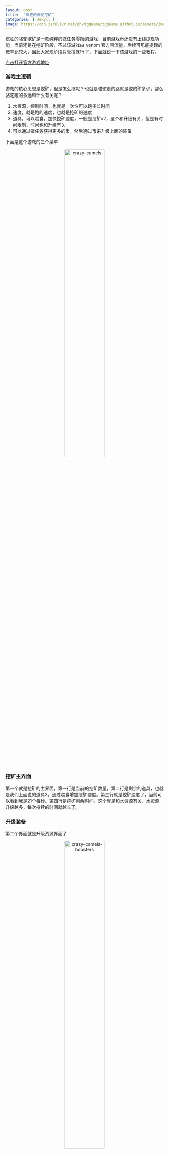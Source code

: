 ```yaml
---
layout: post
title:  "疯狂的骆驼挖矿"
categories: [ Jekyll ]
image: https://cdn.jsdelivr.net/gh/tggGame/tggGame.github.io/assets/images/crazy-camels.webp
---
```

疯狂的骆驼挖矿是一款纯粹的做任务零撸的游戏，目前游戏币还没有上线提现功能，当前还是在挖矿阶段，不过该游戏由 venom 官方带流量，后续可见能提现的概率比较大，因此大家现阶段只管撸就行了，下面就说一下该游戏的一些教程。

[点击打开官方游戏地址](https://t.me/cmlgamebot?start=1712464860)

### 游戏主逻辑
游戏的核心思想是挖矿，但是怎么挖呢？也就是骆驼走的路就是挖的矿多少，那么骆驼跑的多远和什么有关呢？

1. 水资源，控制时间，也就是一次性可以跑多长时间
2. 速度，就是跑的速度，也就是挖矿的速度
3. 道具，可以喂食，加快挖矿速度，一般是挖矿x2，这个和升级有关，但是有时间限制，时间也和升级有关
4. 可以通过做任务获得更多的币，然后通过币来升级上面的装备

下面是这个游戏的三个菜单

<div align=center>
    <img alt="crazy-camels" src="https://cdn.jsdelivr.net/gh/tggGame/tggGame.github.io/assets/images/crazy-camels-tab.webp" width="50%">
</div>

### 挖矿主界面
第一个就是挖矿的主界面，第一行是当前的挖矿数量，第二行是剩余的道具，也就是我们上面说的道具3，通过喂食增加挖矿速度。第三行就是挖矿速度了，当前可以看到我是21个每秒。第四行是挖矿剩余时间，这个就是和水资源有关，水资源升级越多，每次持续的时间就越长了。

### 升级装备
第二个界面就是升级资源界面了

<div align=center>
    <img alt="crazy-camels-boosters" src="https://cdn.jsdelivr.net/gh/tggGame/tggGame.github.io/assets/images/crazy-camels-boosters.webp" width="50%">
</div>

这个界面就是升级3个道具的装备了，每个等级都会对应不同的装备能力，比如我这里 22级的水资源，就可以每次让骆驼跑 13500 秒，也就是3.75个小时，15级的速度就可以每秒挖矿21个币，9级的道具就可以有3次的95秒2倍的挖矿速度。

因此大家有币的时候就一定要来升级装备，装备升级的越多，那么你每秒挖的币就越多了。

### 任务赚金币
第三个界面就是做任务赚金币

<div align=center>
    <img alt="crazy-camels-task" src="https://cdn.jsdelivr.net/gh/tggGame/tggGame.github.io/assets/images/crazy-camels-task.webp" width="50%">
</div>

这里截图的是我任务都基本做完了，因此大家最好这里的任务都做一下，一般有 follow就是让你去关注其他频道，无伤大雅，直接去关注，关注完了回来点击领取就行了。然后就可以得到金币了，有一些任务是需要你邀请好友或者领取多少次挖矿的次数的，那种只能等你自己做完任务，先把其他能做的任务做完。

### 邀请好友赚金币
最后一个界面就是邀请好友赚金币了，也就是你邀请的越多，这些好友会提供 10%的挖矿速度给你，二级的好友还有 2.5%的挖矿速度给你，是不是很惊喜

<div align=center>
    <img alt="crazy-camels-invite" src="https://cdn.jsdelivr.net/gh/tggGame/tggGame.github.io/assets/images/crazy-camels-invite.webp" width="50%">
</div>

以上就是整个游戏的教程了。

### 攻略
为了让大家更快的赚更多的币，我建议大家优先升级 挖矿速度，挖矿时间你可以频繁领取一下，也可以把任务做完，第三个就基本不要升级了。等你的挖矿速度升级到 15级左右，就可以升级挖矿时间了。具体的玩法教程你们可以加入我们的 telegram 电报群进行交流

[撸空投挖矿小游戏交流群](https://t.me/luaridrop)

